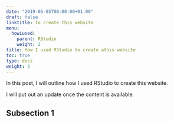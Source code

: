 ```yaml
---
date: "2019-05-05T00:00:00+01:00"
draft: false
linktitle: To create this website
menu:
  howiused:
    parent: RStudio
    weight: 2
title: How I used RStudio to create athis website
toc: true
type: docs
weight: 3
---
```


In this post, I will outline how I used RStudio to create this website. 

I will put out an update once the content is available.

## Subsection 1

